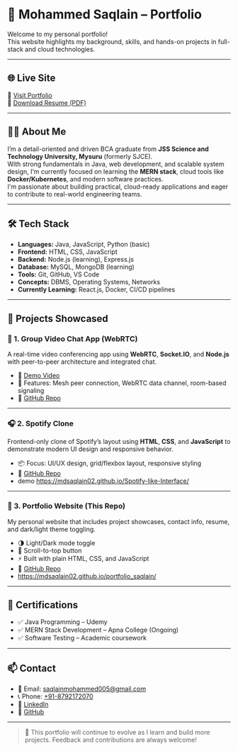 # 💼 Mohammed Saqlain – Portfolio

Welcome to my personal portfolio!  
This website highlights my background, skills, and hands-on projects in full-stack and cloud technologies.

---

## 🌐 Live Site

🔗 [Visit Portfolio](https://mdsaqlain02.github.io/portfolio_saqlain)  
📄 [Download Resume (PDF)](https://drive.google.com/file/d/12juKjcDNMH6N02o-x5TxbYBpNr5HjxJC/view?usp=sharing)

---

## 👨‍💻 About Me

I’m a detail-oriented and driven BCA graduate from **JSS Science and Technology University, Mysuru** (formerly SJCE).  
With strong fundamentals in Java, web development, and scalable system design, I’m currently focused on learning the **MERN stack**, cloud tools like **Docker/Kubernetes**, and modern software practices.  
I'm passionate about building practical, cloud-ready applications and eager to contribute to real-world engineering teams.

---

## 🛠️ Tech Stack

- **Languages:** Java, JavaScript, Python (basic)
- **Frontend:** HTML, CSS, JavaScript
- **Backend:** Node.js (learning), Express.js
- **Database:** MySQL, MongoDB (learning)
- **Tools:** Git, GitHub, VS Code
- **Concepts:** DBMS, Operating Systems, Networks
- **Currently Learning:** React.js, Docker, CI/CD pipelines

---

## 📂 Projects Showcased

### 🔴 1. Group Video Chat App (WebRTC)
A real-time video conferencing app using **WebRTC**, **Socket.IO**, and **Node.js** with peer-to-peer architecture and integrated chat.

- 🎥 [Demo Video](https://drive.google.com/file/d/199Cu4tbMTLWGFp3k-FtR0SAl9bkWoG8T/view?usp=sharing)  
- 🧠 Features: Mesh peer connection, WebRTC data channel, room-based signaling
- 🔗 [GitHub Repo](https://github.com/MdSaqlain02/Real-Time-Group-Video-Chat-App-WebRTC-React-Node.js)

---

### 🎧 2. Spotify Clone
Frontend-only clone of Spotify’s layout using **HTML**, **CSS**, and **JavaScript** to demonstrate modern UI design and responsive behavior.

- 📦 Focus: UI/UX design, grid/flexbox layout, responsive styling
- 🔗 [GitHub Repo](https://github.com/MdSaqlain02/spotify-clone)
- demo https://mdsaqlain02.github.io/Spotify-like-Interface/

---

### 🧾 3. Portfolio Website (This Repo)
My personal website that includes project showcases, contact info, resume, and dark/light theme toggling.

- 🌗 Light/Dark mode toggle
- 🔼 Scroll-to-top button
- ⚡ Built with plain HTML, CSS, and JavaScript
- 🔗 [GitHub Repo](https://github.com/MdSaqlain02/portfolio_saqlain)
- https://mdsaqlain02.github.io/portfolio_saqlain/

---

## 📜 Certifications

- ✅ Java Programming – Udemy  
- ✅ MERN Stack Development – Apna College (Ongoing)  
- ✅ Software Testing – Academic coursework

---

## 📫 Contact

- 📧 Email: [saqlainmohammed005@gmail.com](mailto:saqlainmohammed005@gmail.com)
- 📞 Phone: [+91-8792172070](tel:+918792172070)
- 🔗 [LinkedIn](https://www.linkedin.com/in/mohammedSaqlain-Dev)
- 🐙 [GitHub](https://github.com/MdSaqlain02)

---

> 🔄 This portfolio will continue to evolve as I learn and build more projects. Feedback and contributions are always welcome!
